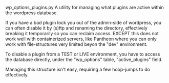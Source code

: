 wp_options_plugins.py
A utility for managing what plugins are active within the wordpress
database.

If you have a bad plugin lock you out of the admin-side of wordpress,
you can often disable it by (s)ftp and renaming the directory, effectively
breaking it temporarily so you can reclaim access. EXCEPT this does
not work well with containerized servers, like Pantheon where you can
only work with file-structures very limited beyon the "dev" environment.

To disable a plugin from a TEST or LIVE environment, you have to access
the database directly, under the "wp_options" table, "active_plugins" field.

Managing this structure isn't easy, requiring a few hoop-jumps to do effectively.